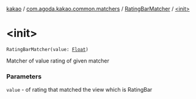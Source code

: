 [kakao](../../index.md) / [com.agoda.kakao.common.matchers](../index.md) / [RatingBarMatcher](index.md) / [&lt;init&gt;](./-init-.md)

# &lt;init&gt;

`RatingBarMatcher(value: `[`Float`](https://kotlinlang.org/api/latest/jvm/stdlib/kotlin/-float/index.html)`)`

Matcher of value rating of given matcher

### Parameters

`value` - of rating that matched the view which is RatingBar